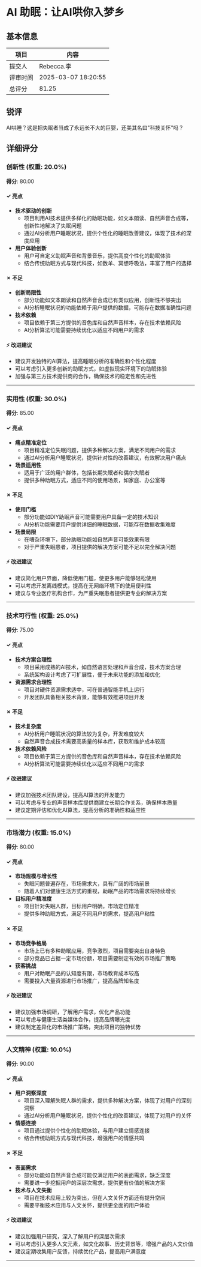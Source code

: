 # AI 助眠：让AI哄你入梦乡

## 基本信息

| 项目 | 内容 |
|------|------|
| 提交人 | Rebecca.李 |
| 评审时间 | 2025-03-07 18:20:55 |
| 总评分 | 81.25 |

## 锐评

AI哄睡？这是把失眠者当成了永远长不大的巨婴，还美其名曰"科技关怀"吗？

## 详细评分

### 创新性 (权重: 20.0%)

**得分**: 80.00

#### ✓ 亮点

* **技术驱动的创新**
  * 项目利用AI技术提供多样化的助眠功能，如文本朗读、自然声音合成等，创新性地解决了失眠问题
  * 通过AI分析用户睡眠状况，提供个性化的睡眠改善建议，体现了技术的深度应用
* **用户体验创新**
  * 用户可自定义助眠声音和背景音乐，提供高度个性化的助眠体验
  * 结合传统助眠方式与现代科技，如数羊、冥想呼吸法，丰富了用户的选择

#### ✗ 不足

* **创新局限性**
  * 部分功能如文本朗读和自然声音合成已有类似应用，创新性不够突出
  * AI分析睡眠状况的功能依赖于用户提供的数据，可能存在数据准确性问题
* **技术依赖**
  * 项目依赖于第三方提供的音色库和自然声音样本，存在技术依赖风险
  * AI分析算法可能需要持续优化以适应不同用户的需求

#### ⚡ 改进建议

* 建议开发独特的AI算法，提高睡眠分析的准确性和个性化程度
* 可以考虑引入更多创新的助眠方式，如虚拟现实环境下的助眠体验
* 加强与第三方技术提供商的合作，确保技术的稳定性和先进性

---

### 实用性 (权重: 30.0%)

**得分**: 85.00

#### ✓ 亮点

* **痛点精准定位**
  * 项目精准定位失眠问题，提供多种解决方案，满足不同用户的需求
  * 通过AI分析用户睡眠状况，提供针对性的改善建议，有效解决用户痛点
* **场景适用性**
  * 适用于广泛的用户群体，包括长期失眠者和偶尔失眠者
  * 提供多种助眠方式，适应不同的使用场景，如家庭、办公室等

#### ✗ 不足

* **使用门槛**
  * 部分功能如DIY助眠声音可能需要用户具备一定的技术知识
  * AI分析功能需要用户提供详细的睡眠数据，可能存在数据收集难度
* **场景局限**
  * 在嘈杂环境下，部分助眠功能如自然声音可能效果有限
  * 对于严重失眠患者，项目提供的解决方案可能不足以完全解决问题

#### ⚡ 改进建议

* 建议简化用户界面，降低使用门槛，使更多用户能够轻松使用
* 可以考虑开发离线模式，提高在无网络环境下的使用便利性
* 建议与专业医疗机构合作，为严重失眠患者提供更专业的解决方案

---

### 技术可行性 (权重: 25.0%)

**得分**: 75.00

#### ✓ 亮点

* **技术方案合理性**
  * 项目采用成熟的AI技术，如自然语言处理和声音合成，技术方案合理
  * 系统架构设计考虑了可扩展性，便于未来功能的添加和优化
* **资源需求合理性**
  * 项目对硬件资源需求适中，可在普通智能手机上运行
  * 开发团队具备相关技术背景，能够有效推进项目开发

#### ✗ 不足

* **技术复杂度**
  * AI分析用户睡眠状况的算法较为复杂，开发难度较大
  * 自然声音合成技术需要高质量的样本库，获取和维护成本较高
* **技术依赖风险**
  * 项目依赖于第三方提供的音色库和自然声音样本，存在技术依赖风险
  * AI分析算法可能需要持续优化以适应不同用户的需求

#### ⚡ 改进建议

* 建议加强技术团队建设，提高AI算法的开发能力
* 可以考虑与专业的声音样本库提供商建立长期合作关系，确保样本质量
* 建议定期评估和优化AI算法，提高分析的准确性和适应性

---

### 市场潜力 (权重: 15.0%)

**得分**: 80.00

#### ✓ 亮点

* **市场规模与增长性**
  * 失眠问题普遍存在，市场需求大，具有广阔的市场前景
  * 随着人们对健康生活方式的重视，助眠产品的市场需求将持续增长
* **目标用户精准度**
  * 项目针对失眠人群，目标用户明确，市场定位精准
  * 提供多种助眠方式，满足不同用户的需求，提高用户粘性

#### ✗ 不足

* **市场竞争格局**
  * 市场上已有多种助眠应用，竞争激烈，项目需要突出自身特色
  * 部分竞品已占据一定市场份额，项目需要制定有效的市场推广策略
* **获客挑战**
  * 用户对助眠产品的认知度有限，市场教育成本较高
  * 需要投入大量资源进行市场推广，提高品牌知名度

#### ⚡ 改进建议

* 建议加强市场调研，了解用户需求，优化产品功能
* 可以考虑与健康生活类媒体合作，提高品牌曝光度
* 建议制定差异化的市场推广策略，突出项目的独特优势

---

### 人文精神 (权重: 10.0%)

**得分**: 90.00

#### ✓ 亮点

* **用户洞察深度**
  * 项目深入理解失眠人群的需求，提供多种解决方案，体现了对用户的深刻洞察
  * 通过AI分析用户睡眠状况，提供个性化的改善建议，体现了对用户的关怀
* **情感连接**
  * 项目通过提供个性化的助眠体验，与用户建立情感连接
  * 结合传统助眠方式与现代科技，增强用户的情感共鸣

#### ✗ 不足

* **表面需求**
  * 部分功能如自然声音合成可能仅满足用户的表面需求，缺乏深度
  * 需要进一步挖掘用户的深层次需求，提供更有价值的解决方案
* **技术与人文失衡**
  * 项目在技术应用上较为突出，但在人文关怀方面还有提升空间
  * 需要平衡技术应用与人文关怀，提供更全面的用户体验

#### ⚡ 改进建议

* 建议加强用户研究，深入了解用户的深层次需求
* 可以考虑引入更多人文元素，如文化故事、历史背景等，增强产品的人文价值
* 建议定期收集用户反馈，持续优化产品，提高用户满意度

---

